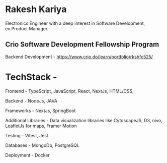 # Rakesh Kariya
 Electronics Engineer with a deep interest in Software Development, ex.Product Manager.
                                                                                       
                                                                                       
## Crio Software Development Fellowship Program
Backend Development - https://www.crio.do/learn/portfolio/rkshfc525/

# TechStack -
Frontend - TypeScript, JavaScript, React, NextJs, HTML/CSS, 

Backend - NodeJs, JAVA

Frameworks - NextJs, SpringBoot

Additional Libraries - Data visualization libraries like CytoscapeJS, D3, nivo, LeafletJs for maps, Framer Motion

Testing - Vitest, Jest

Databases - MongoDb, PostgreSQL

Deployment - Docker
 
 
